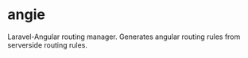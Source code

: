 angie
=====

Laravel-Angular routing manager. Generates angular routing rules from serverside routing rules.
